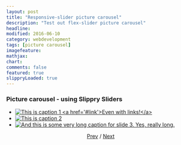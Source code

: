 ```yaml
---
layout: post
title: "Responsive-slider picture carousel"
description: "Test out flex-slider picture carousel"
headline: 
modified: 2016-06-10
category: webdevelopment
tags: [picture carousel]
imagefeature: 
mathjax: 
chart: 
comments: false
featured: true
slippryLoaded: true
---
```



### Picture  carousel -  using Slippry Sliders 

<section class="demo_wrapper">


<ul id="demo1">
	<li><a href="#slide1">
	    <img src="{{ site.url }}/images/kitchen_adventurer_cheesecake_brownie.jpg" alt="This is caption 1 <a href='#link'>Even with links!</a>">
		</a>
	</li>
	<li><a href="#slide2">
	    <img src="{{ site.url }}/images/kitchen_adventurer_lemon.jpg" alt="This is caption 2"/>
		</a>
	</li>
	<li><a href="#slide3">
	    <img src="{{ site.url }}/images/kitchen_adventurer_donut.jpg"  alt="And this is some very long caption for slide 3. Yes, really long.">
		</a>
	</li>
</ul>
<center><a href="#glob" class='prev'>Prev</a> / <a href="#glob" class='next'>Next</a> </center> <br/>

</section>

